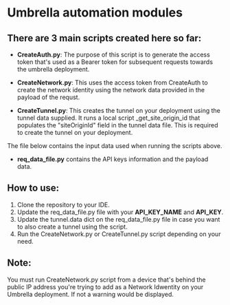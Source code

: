 # Umbrella automation modules

## There are 3 main scripts created here so far:

- **CreateAuth.py**: The purpose of this script is to generate the access token that's used as a Bearer token for subsequent requests towards the umbrella deployment.

- **CreateNetwork.py**: This uses the access token from CreateAuth to create the network identity using the network data provided in the payload of the requst.

- **CreateTunnel.py**: This creates the tunnel on your deployment using the tunnel data supplied. It runs a local script _get_site_origin_id that populates the "siteOriginId" field in the tunnel data file. This is required to create the tunnel on your deployment.

The file below contains the input data used when running the scripts above.

- **req_data_file.py** contains the API keys information and the payload data.

## How to use:

1. Clone the repository to your IDE.
2. Update the req_data_file.py file with your __API_KEY_NAME__ and __API_KEY__.
3. Update the tunnel.data dict on the req_data_file.py file in case you want to also create a tunnel using the script.
4. Run the CreateNetwork.py or CreateTunnel.py script depending on your need.


## Note:

You must run CreateNetwork.py script from a device that's behind the public IP address you're trying to add as a Network Idwentity on your Umbrella deployment.
If not a warning would be displayed.
